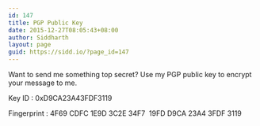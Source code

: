 ```yaml
---
id: 147
title: PGP Public Key
date: 2015-12-27T08:05:43+08:00
author: Siddharth
layout: page
guid: https://sidd.io/?page_id=147
---
```

Want to send me something top secret? Use my PGP public key to encrypt your message to me.

Key ID : 0xD9CA23A43FDF3119

Fingerprint : 4F69 CDFC 1E9D 3C2E 34F7  19FD D9CA 23A4 3FDF 3119